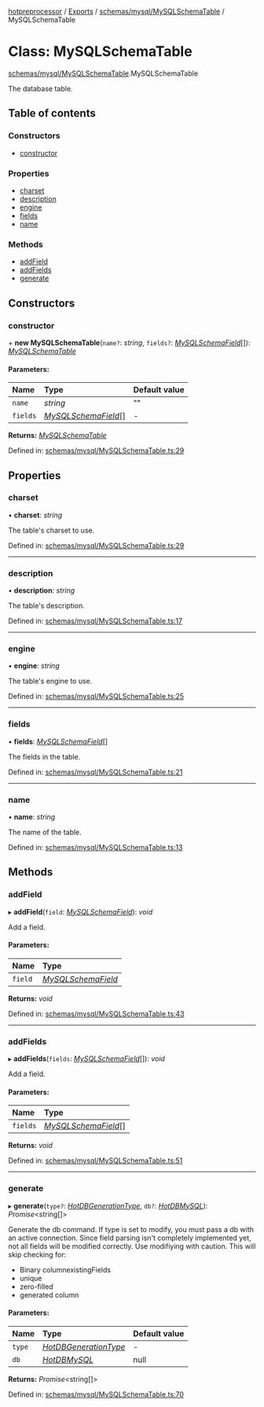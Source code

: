[hotpreprocessor](../README.md) / [Exports](../modules.md) / [schemas/mysql/MySQLSchemaTable](../modules/schemas_mysql_mysqlschematable.md) / MySQLSchemaTable

# Class: MySQLSchemaTable

[schemas/mysql/MySQLSchemaTable](../modules/schemas_mysql_mysqlschematable.md).MySQLSchemaTable

The database table.

## Table of contents

### Constructors

- [constructor](schemas_mysql_mysqlschematable.mysqlschematable.md#constructor)

### Properties

- [charset](schemas_mysql_mysqlschematable.mysqlschematable.md#charset)
- [description](schemas_mysql_mysqlschematable.mysqlschematable.md#description)
- [engine](schemas_mysql_mysqlschematable.mysqlschematable.md#engine)
- [fields](schemas_mysql_mysqlschematable.mysqlschematable.md#fields)
- [name](schemas_mysql_mysqlschematable.mysqlschematable.md#name)

### Methods

- [addField](schemas_mysql_mysqlschematable.mysqlschematable.md#addfield)
- [addFields](schemas_mysql_mysqlschematable.mysqlschematable.md#addfields)
- [generate](schemas_mysql_mysqlschematable.mysqlschematable.md#generate)

## Constructors

### constructor

\+ **new MySQLSchemaTable**(`name?`: *string*, `fields?`: [*MySQLSchemaField*](schemas_mysql_mysqlschemafield.mysqlschemafield.md)[]): [*MySQLSchemaTable*](schemas_mysql_mysqlschematable.mysqlschematable.md)

#### Parameters:

Name | Type | Default value |
:------ | :------ | :------ |
`name` | *string* | "" |
`fields` | [*MySQLSchemaField*](schemas_mysql_mysqlschemafield.mysqlschemafield.md)[] | - |

**Returns:** [*MySQLSchemaTable*](schemas_mysql_mysqlschematable.mysqlschematable.md)

Defined in: [schemas/mysql/MySQLSchemaTable.ts:29](https://github.com/OurFreeLight/HotPreprocessor/blob/75bbcd5/src/schemas/mysql/MySQLSchemaTable.ts#L29)

## Properties

### charset

• **charset**: *string*

The table's charset to use.

Defined in: [schemas/mysql/MySQLSchemaTable.ts:29](https://github.com/OurFreeLight/HotPreprocessor/blob/75bbcd5/src/schemas/mysql/MySQLSchemaTable.ts#L29)

___

### description

• **description**: *string*

The table's description.

Defined in: [schemas/mysql/MySQLSchemaTable.ts:17](https://github.com/OurFreeLight/HotPreprocessor/blob/75bbcd5/src/schemas/mysql/MySQLSchemaTable.ts#L17)

___

### engine

• **engine**: *string*

The table's engine to use.

Defined in: [schemas/mysql/MySQLSchemaTable.ts:25](https://github.com/OurFreeLight/HotPreprocessor/blob/75bbcd5/src/schemas/mysql/MySQLSchemaTable.ts#L25)

___

### fields

• **fields**: [*MySQLSchemaField*](schemas_mysql_mysqlschemafield.mysqlschemafield.md)[]

The fields in the table.

Defined in: [schemas/mysql/MySQLSchemaTable.ts:21](https://github.com/OurFreeLight/HotPreprocessor/blob/75bbcd5/src/schemas/mysql/MySQLSchemaTable.ts#L21)

___

### name

• **name**: *string*

The name of the table.

Defined in: [schemas/mysql/MySQLSchemaTable.ts:13](https://github.com/OurFreeLight/HotPreprocessor/blob/75bbcd5/src/schemas/mysql/MySQLSchemaTable.ts#L13)

## Methods

### addField

▸ **addField**(`field`: [*MySQLSchemaField*](schemas_mysql_mysqlschemafield.mysqlschemafield.md)): *void*

Add a field.

#### Parameters:

Name | Type |
:------ | :------ |
`field` | [*MySQLSchemaField*](schemas_mysql_mysqlschemafield.mysqlschemafield.md) |

**Returns:** *void*

Defined in: [schemas/mysql/MySQLSchemaTable.ts:43](https://github.com/OurFreeLight/HotPreprocessor/blob/75bbcd5/src/schemas/mysql/MySQLSchemaTable.ts#L43)

___

### addFields

▸ **addFields**(`fields`: [*MySQLSchemaField*](schemas_mysql_mysqlschemafield.mysqlschemafield.md)[]): *void*

Add a field.

#### Parameters:

Name | Type |
:------ | :------ |
`fields` | [*MySQLSchemaField*](schemas_mysql_mysqlschemafield.mysqlschemafield.md)[] |

**Returns:** *void*

Defined in: [schemas/mysql/MySQLSchemaTable.ts:51](https://github.com/OurFreeLight/HotPreprocessor/blob/75bbcd5/src/schemas/mysql/MySQLSchemaTable.ts#L51)

___

### generate

▸ **generate**(`type?`: [*HotDBGenerationType*](../enums/schemas_hotdbschema.hotdbgenerationtype.md), `db?`: [*HotDBMySQL*](schemas_hotdbmysql.hotdbmysql.md)): *Promise*<string[]\>

Generate the db command. If type is set to modify, you must pass a db with an
active connection. Since field parsing isn't completely implemented yet, not all
fields will be modified correctly. Use modifiying with caution. This will
skip checking for:
* Binary columnexistingFields
* unique
* zero-filled
* generated column

#### Parameters:

Name | Type | Default value |
:------ | :------ | :------ |
`type` | [*HotDBGenerationType*](../enums/schemas_hotdbschema.hotdbgenerationtype.md) | - |
`db` | [*HotDBMySQL*](schemas_hotdbmysql.hotdbmysql.md) | null |

**Returns:** *Promise*<string[]\>

Defined in: [schemas/mysql/MySQLSchemaTable.ts:70](https://github.com/OurFreeLight/HotPreprocessor/blob/75bbcd5/src/schemas/mysql/MySQLSchemaTable.ts#L70)
